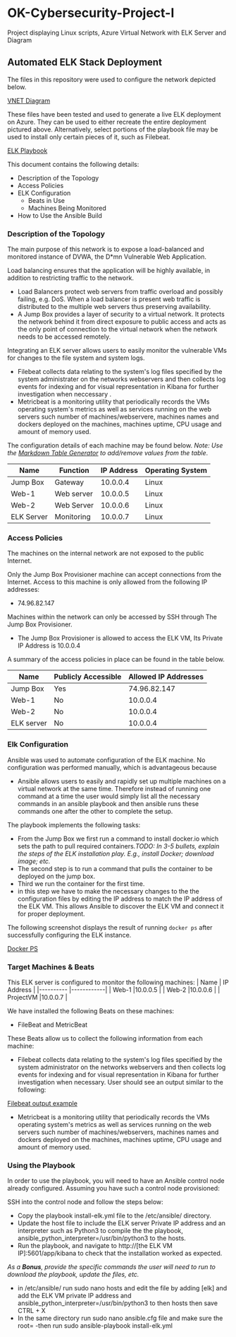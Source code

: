 # OK-Cybersecurity-Project-I
Project displaying Linux scripts, Azure Virtual Network with ELK Server and Diagram
## Automated ELK Stack Deployment

The files in this repository were used to configure the network depicted below.

[VNET Diagram](https://github.com/Oumazing/OK-Cybersecurity-Project-I/blob/main/Diagrams/Azure%20VNET%20With%20ELK%20Server.png)

These files have been tested and used to generate a live ELK deployment on Azure. They can be used to either recreate the entire deployment pictured above. Alternatively, select portions of the playbook file may be used to install only certain pieces of it, such as Filebeat.

[ELK Playbook](https://github.com/Oumazing/OK-Cybersecurity-Project-I/blob/main/Ansible/ELK_yml.txt)

This document contains the following details:
- Description of the Topology
- Access Policies
- ELK Configuration
  - Beats in Use
  - Machines Being Monitored
- How to Use the Ansible Build


### Description of the Topology

The main purpose of this network is to expose a load-balanced and monitored instance of DVWA, the D*mn Vulnerable Web Application.

Load balancing ensures that the application will be highly available, in addition to restricting traffic to the network.
 - Load Balancers protect web servers from traffic overload and possibly failing, e.g. DoS. When a load balancer is present web traffic is distributed to the multiple web servers thus preserving availability.
- A Jump Box provides a layer of security to a virtual network. It protects the network behind it from direct exposure to public access and acts as the only
  point of connection to the virtual network when the network needs to be accessed remotely.


Integrating an ELK server allows users to easily monitor the vulnerable VMs for changes to the file system and system logs.
- Filebeat collects data relating to the system's log files specified by the system administrater on the networks webservers and then collects log events 
  for indexing and for visual representation in Kibana for further investigation when neccessary .
- Metricbeat is a monitoring utility that periodically records the VMs operating system's metrics as well as services running on the web servers such number of machines/webservere, 
  machines names and dockers deployed on the machines, machines uptime, CPU usage and amount of memory used.  

The configuration details of each machine may be found below.
_Note: Use the [Markdown Table Generator](http://www.tablesgenerator.com/markdown_tables) to add/remove values from the table_.

| Name     | Function | IP Address | Operating System |
|----------|----------|------------|------------------|
| Jump Box |Gateway   | 10.0.0.4   | Linux            |
| Web-1    |Web server| 10.0.0.5   | Linux            |
| Web-2    |Web Server| 10.0.0.6   | Linux            |
|ELK Server|Monitoring| 10.0.0.7   | Linux            |


### Access Policies

The machines on the internal network are not exposed to the public Internet. 

Only the Jump Box Provisioner machine can accept connections from the Internet. Access to this machine is only allowed from the following IP addresses:
- 74.96.82.147

Machines within the network can only be accessed by SSH through The Jump Box Provisioner.
- The Jump Box Provisioner is allowed to access the ELK VM, Its Private IP Address is 10.0.0.4

A summary of the access policies in place can be found in the table below.

| Name     | Publicly Accessible | Allowed IP Addresses |
|----------|---------------------|----------------------|
| Jump Box | Yes                 |74.96.82.147	        |
| Web-1    | No                  |10.0.0.4              |
| Web-2    | No                  |10.0.0.4              |
|ELK server|No			             |10.0.0.4		          |

### Elk Configuration

Ansible was used to automate configuration of the ELK machine. No configuration was performed manually, which is advantageous because
- Ansible allows users to easily and rapidly set up multiple machines on a virtual network at the same time. Therefore instead of running one command at 
  a time the user would simply list all the necessary commands in an ansible playbook and then ansible runs these commands one after the other to complete the setup.

The playbook implements the following tasks:
- From the Jump Box we first run a command to install docker.io which sets the path to pull required containers._TODO: In 3-5 bullets, explain the steps of the ELK installation play. E.g., install Docker; download image; etc._
- The second step is to run a command that pulls the container to be deployed on the jump box.
- Third we run the container for the first time.
- in this step we have to make the necessary changes to the the configuration files by editing the IP address to match the IP address of the ELK VM. This allows Ansible to discover the 
  ELK VM and connect it for proper deployment. 

The following screenshot displays the result of running `docker ps` after successfully configuring the ELK instance.

[Docker PS](https://github.com/Oumazing/OK-Cybersecurity-Project-I/blob/main/Ansible/Docker%20PS.png)


### Target Machines & Beats
This ELK server is configured to monitor the following machines:
| Name         | IP Address | 
|----------    |------------|
| Web-1        |10.0.0.5    | 
| Web-2        |10.0.0.6    | 
| ProjectVM    |10.0.0.7    | 


We have installed the following Beats on these machines:

- FileBeat and MetricBeat

These Beats allow us to collect the following information from each machine:

- Filebeat collects data relating to the system's log files specified by the system administrator on the networks webservers and then collects log events 
  for indexing and for visual representation in Kibana for further investigation when necessary. User should see an output similar to the following:

[Filebeat output example](https://github.com/Oumazing/OK-Cybersecurity-Project-I/blob/main/Ansible/FileBeat%20Syslog.png)

- Metricbeat is a monitoring utility that periodically records the VMs operating system's metrics as well as services running on the web servers such number of machines/webservers, 
  machines names and dockers deployed on the machines, machines uptime, CPU usage and amount of memory used. 


### Using the Playbook

In order to use the playbook, you will need to have an Ansible control node already configured. Assuming you have such a control node provisioned: 

SSH into the control node and follow the steps below:
- Copy the playbook install-elk.yml  file to the /etc/ansible/ directory.
- Update the host file to include the ELK server Private IP address and an interpreter such as Python3 to compile the the playbook, ansible_python_interpreter=/usr/bin/python3 to the hosts.
- Run the playbook, and navigate to http://[the ELK VM IP]:5601/app/kibana to check that the installation worked as expected.

_As a **Bonus**, provide the specific commands the user will need to run to download the playbook, update the files, etc._
- in /etc/ansible/ run sudo nano hosts and edit the file by adding [elk] and add the ELK VM private IP address and ansible_python_interpreter=/usr/bin/python3 to 
  then hosts then save CTRL + X
- In the same directory run sudo nano ansible.cfg file and make sure the root=<your system admin> 
 -then run sudo ansible-playbook install-elk.yml
